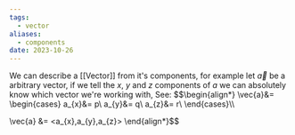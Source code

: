 ```yaml
---
tags:
  - vector
aliases:
  - components
date: 2023-10-26
---
```

We can describe a [[Vector]] from it's components, for example let $\vec{a}$ be a arbitrary vector, if we tell the $x$, $y$ and $z$ components of $a$ we can absolutely know which vector we're working with, See:
$$\begin{align*}
\vec{a}&= \begin{cases}
a_{x}&= p\\
a_{y}&= q\\
a_{z}&= r\\
\end{cases}\\\\

\vec{a} &= <a_{x},a_{y},a_{z}>
\end{align*}$$

